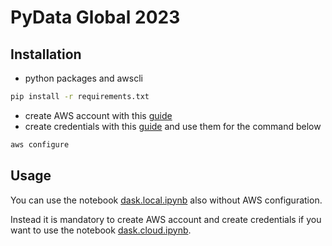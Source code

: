 # PyData Global 2023

## Installation

* python packages and awscli

```sh
pip install -r requirements.txt
```

* create AWS account with this [guide](https://docs.aws.amazon.com/accounts/latest/reference/welcome-first-time-user.html)
* create credentials with this [guide](https://docs.aws.amazon.com/IAM/latest/UserGuide/id_credentials_access-keys.html#Using_CreateAccessKey) and use them for the command below

```sh
aws configure
```

## Usage

You can use the notebook [dask.local.ipynb](dask.local.ipynb) also without AWS configuration.

Instead it is mandatory to create AWS account and create credentials if you want to use the notebook [dask.cloud.ipynb](dask.cloud.ipynb).
